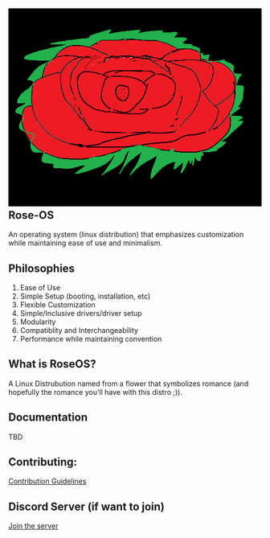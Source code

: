 ## ![logo](https://github.com/Rose-OS/Desktop-Rose/blob/master/RoseOS%20logo.png?raw=true) Rose-OS

An operating system (linux distribution) that emphasizes customization while maintaining ease of use and minimalism.

## Philosophies

1. Ease of Use
2. Simple Setup (booting, installation, etc)
3. Flexible Customization
4. Simple/Inclusive drivers/driver setup
5. Modularity
6. Compatiblity and Interchangeability
7. Performance while maintaining convention

## What is RoseOS?

A Linux Distrubution named from a flower that symbolizes romance (and hopefully the romance you'll have with this distro ;)).

## Documentation

TBD

## Contributing:

[Contribution Guidelines](https://github.com/Rose-OS/Desktop-Rose/blob/master/CONTRIBUTING.md)


## Discord Server (if want to join)

[Join the server](https://discord.gg/zGXPsdY)
